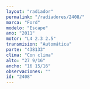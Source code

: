 ```yaml
---
layout: "radiador"
permalink: "/radiadores/2408/"
marca: "Ford"
modelo: "Escape"
ano: "2011"
motor: "L4 2.3 2.5"
transmision: "Automática"
parte: "438133"
clima: "Con clima"
alto: "27 9/16"
ancho: "16 15/16"
observaciones: ""
id: "2408"
---
```


